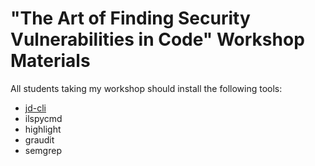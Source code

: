 # "The Art of Finding Security Vulnerabilities in Code" Workshop Materials

All students taking my workshop should install the following tools:

- [jd-cli](https://github.com/intoolswetrust/jd-cli)
- ilspycmd
- highlight
- graudit
- semgrep
